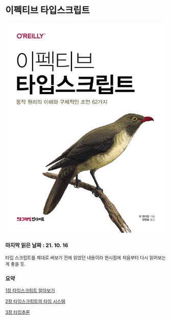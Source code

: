 # 이펙티브 타입스크립트

![표지](./%ED%91%9C%EC%A7%80.jpeg)

### 마지막 읽은 날짜 : 21. 10. 16

타입 스크립트를 제대로 써보기 전에 읽었던 내용이라 현시점에 처음부터 다시 읽어보는 게 좋을 듯.

### 요약

[1장 타입스크립트 알아보기](./1%EC%9E%A5_%ED%83%80%EC%9E%85%EC%8A%A4%ED%81%AC%EB%A6%BD%ED%8A%B8_%EC%95%8C%EC%95%84%EB%B3%B4%EA%B8%B0.md)

[2장 타입스크립트의 타입 시스템](./2%EC%9E%A5_%ED%83%80%EC%9E%85%EC%8A%A4%ED%81%AC%EB%A6%BD%ED%8A%B8%EC%9D%98_%ED%83%80%EC%9E%85_%EC%8B%9C%EC%8A%A4%ED%85%9C.md)

[3장 타입추론](./3%EC%9E%A5_%ED%83%80%EC%9E%85%EC%B6%94%EB%A1%A0.md)
